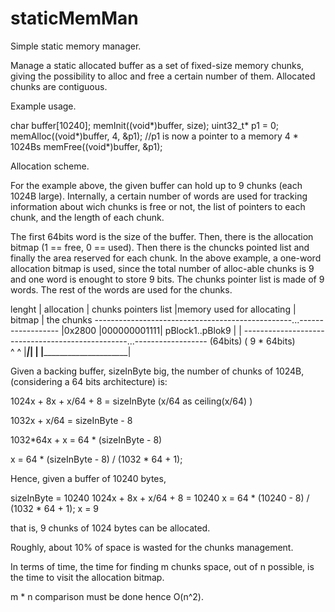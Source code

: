 # staticMemMan

Simple static memory manager.

Manage a static allocated buffer as a set of fixed-size memory chunks,
giving the possibility to alloc and free a certain number of them.
Allocated chunks are contiguous.

Example usage.

char buffer[10240];
memInit((void*)buffer, size);
uint32_t* p1 = 0;
memAlloc((void*)buffer, 4, &p1);
//p1 is now a pointer to a memory 4 * 1024Bs
	memFree((void*)buffer, &p1);

Allocation scheme.


For the example above, the given buffer can hold up to 9 chunks
(each 1024B large).
Internally, a certain number of words are used for tracking information
about wich chunks is free or not, the list of pointers to each chunk, 
and the length of each chunk.

The first 64bits word is the size of the buffer. Then, there is the
allocation bitmap (1 == free, 0 == used). Then there is the chuncks 
pointed list and finally the area reserved for each chunk.
In the above example, a one-word allocation bitmap is used, since the
total number of alloc-able chunks is 9 and one word is
enought to store 9 bits.
The chunks pointer list is made of 9 words. The rest of the words are
used for the chunks.


  lenght | allocation | chunks pointers list |memory used for allocating
		 |   bitmap   |                              the chunks
 -------------------------------------------------...------------------
 |0x2800 |000000001111|  pBlock1..pBlok9     |                         |
 -------------------------------------------------...------------------
 (64bits)                ( 9 * 64bits)		 
     							 				 ^               ^
      			               |_________|_______|               |
                                         |_______________________|
                                         

Given a backing buffer, sizeInByte big, the number of chunks of 1024B, 
(considering a 64 bits architecture) is:

1024x + 8x + x/64 + 8 = sizeInByte  (x/64 as ceiling(x/64) )

1032x + x/64 = sizeInByte - 8

1032*64x + x = 64 * (sizeInByte - 8)

x = 64 * (sizeInByte - 8) / (1032 * 64 + 1);

Hence, given a buffer of 10240 bytes,

sizeInByte = 10240
1024x + 8x + x/64 + 8 = 10240
x = 64 * (10240 - 8) / (1032 * 64 + 1);
x = 9

that is, 9 chunks of 1024 bytes can be allocated.

Roughly, about 10% of space is wasted for the chunks management.

In terms of time, the time for finding m chunks space, out of n possible,
 is the time to visit the allocation bitmap. 
 
 m * n comparison must be done hence O(n^2).







